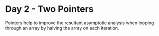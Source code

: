 # Day 2 - Two Pointers

Pointers help to improve the resultant asymptotic analysis when looping through an array by halving the array on each iteration.